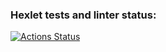 ### Hexlet tests and linter status:
[![Actions Status](https://github.com/danikirillov/java-project-61/actions/workflows/hexlet-check.yml/badge.svg)](https://github.com/danikirillov/java-project-61/actions)